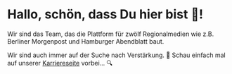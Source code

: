 # Hallo, schön, dass Du hier bist 👋!

Wir sind das Team, das die Plattform für zwölf Regionalmedien wie z.B. Berliner Morgenpost und Hamburger Abendblatt baut.

Wir sind auch immer auf der Suche nach Verstärkung. 👥 Schau einfach mal auf unserer [Karriereseite](https://karriere.funkemedien.de/de/) vorbei... 🔍
